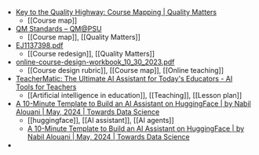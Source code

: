 - [Key to the Quality Highway: Course Mapping | Quality Matters](https://www.qualitymatters.org/qa-resources/resource-center/conference-presentations/key-quality-highway-course-mapping)
	- [[Course map]]
- [QM Standards – QM@PSU](https://qualitymatters.psu.edu/qm-standards/)
	- [[Course map]], [[Quality Matters]]
- [EJ1137398.pdf](https://files.eric.ed.gov/fulltext/EJ1137398.pdf)
	- [[Course redesign]], [[Quality Matters]]
- [online-course-design-workbook_10_30_2023.pdf](https://www.jsu.edu/online/faculty/online-course-design-workbook_10_30_2023.pdf)
	- [[Course design rubric]], [[Course map]], [[Online teaching]]
- [TeacherMatic: The Ultimate AI Assistant for Today's Educators - AI Tools for Teachers](https://teachermatic.com/)
	- [[Artificial intelligence in education]], [[Teaching]], [[Lesson plan]]
- [A 10-Minute Template to Build an AI Assistant on HuggingFace | by Nabil Alouani | May, 2024 | Towards Data Science](https://towardsdatascience.com/a-10-minute-template-to-build-an-ai-assistant-on-huggingface-e1c79f321d95)
	- [[huggingface]], [[AI assistant]], [[AI agents]]
	- [A 10-Minute Template to Build an AI Assistant on HuggingFace | by Nabil Alouani | May, 2024 | Towards Data Science](https://webcache.googleusercontent.com/search?q=cache:https://towardsdatascience.com/a-10-minute-template-to-build-an-ai-assistant-on-huggingface-e1c79f321d95)
-